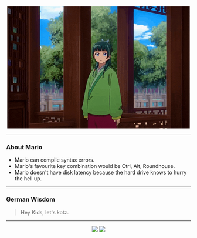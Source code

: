 <p align="center">
  <img src="assets/maomao.gif" />
</p>

---

### About Mario
- Mario can compile syntax errors.
- Mario's favourite key combination would be Ctrl, Alt, Roundhouse.
- Mario doesn't have disk latency because the hard drive knows to hurry the hell up.

---

### German Wisdom
> Hey Kids, let's kotz.

---

<p align="center">
  <a>
    <img height="180em" src="https://github-readme-stats-eight-theta.vercel.app/api?username=Torfkopp&show_icons=true&theme=dark&include_all_commits=true&count_private=true"/>
  </a>
  <a href="https://github.com/Torfkopp?tab=repositories">
    <img height="180em" src="https://github-readme-stats-eight-theta.vercel.app/api/top-langs/?username=torfkopp&layout=compact&theme=dark&langs_count=8&hide=java"/>
  </a>
</p>
